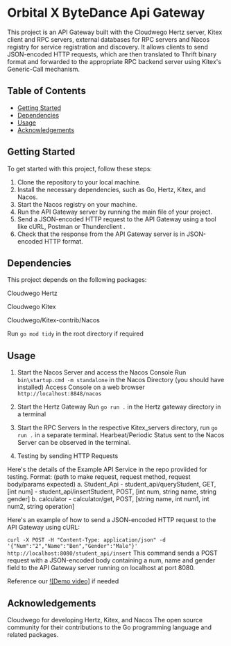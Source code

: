 # Orbital X ByteDance Api Gateway

This project is an API Gateway built with the Cloudwego Hertz server, Kitex client and RPC servers, external databases for RPC servers and Nacos registry for service registration and discovery. It allows clients to send JSON-encoded HTTP requests, which are then translated to Thrift binary format and forwarded to the appropriate RPC backend server using Kitex's Generic-Call mechanism. 

## Table of Contents

- [Getting Started](#getting-started)
- [Dependencies](#dependencies)
- [Usage](#usage)
- [Acknowledgements](#acknowledgements)

## Getting Started

To get started with this project, follow these steps:

1. Clone the repository to your local machine.
2. Install the necessary dependencies, such as Go, Hertz, Kitex, and Nacos.
3. Start the Nacos registry on your machine.
4. Run the API Gateway server by running the main file of your project.
5. Send a JSON-encoded HTTP request to the API Gateway using a tool like cURL, Postman or Thunderclient .
6. Check that the response from the API Gateway server is in JSON-encoded HTTP format.

## Dependencies

This project depends on the following packages:

Cloudwego Hertz

Cloudwego Kitex

Cloudwego/Kitex-contrib/Nacos

Run ``` go mod tidy ``` in the root directory if required 

## Usage
1. Start the Nacos Server and access the Nacos Console
Run ```bin\startup.cmd -m standalone``` in the Nacos Directory (you should have installed)
Access Console on a web browser ```http://localhost:8848/nacos```

2. Start the Hertz Gateway
Run ```go run .``` in the Hertz gateway directory in a terminal

3. Start the RPC Servers
In the respective Kitex_servers directory, run ```go run .``` in a separate terminal.
Hearbeat/Periodic Status sent to the Nacos Server can be observed in the terminal.

5. Testing by sending HTTP Requests

Here's the details of the Example API Service in the repo proviided for testing.
Format: (path to make request, request method, request body/params expected)
  a. Student_Api
    - student_api/queryStudent, GET, [int num]
    - student_api/insertStudent, POST, [int num, string name, string gender]
  b. calculator
    - calculator/get, POST, [string name, int num1, int num2, string operation]

Here's an example of how to send a JSON-encoded HTTP request to the API Gateway using cURL:

```curl -X POST -H "Content-Type: application/json" -d '{"Num":"2","Name":"Ben","Gender":"Male"}' http://localhost:8080/student_api/insert```
This command sends a POST request with a JSON-encoded body containing a num, name and gender field to the API Gateway server running on localhost at port 8080. 

Reference our [![Demo video]](https://drive.google.com/file/d/1fzpVKpczA3NTpi2iYsOFELMmpU3IMR0v/view?usp=sharing) if needed 

## Acknowledgements

Cloudwego for developing Hertz, Kitex, and Nacos
The open source community for their contributions to the Go programming language and related packages.

